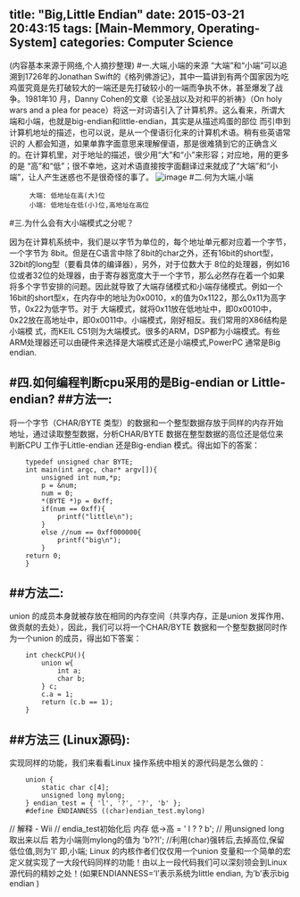 title: "Big,Little Endian"
date: 2015-03-21 20:43:15
tags: [Main-Memmory, Operating-System]
categories: Computer Science
---

(内容基本来源于网络,个人摘抄整理)
#一.大端,小端的来源
“大端”和“小端”可以追溯到1726年的Jonathan Swift的《格列佛游记》，其中一篇讲到有两个国家因为吃鸡蛋究竟是先打破较大的一端还是先打破较小的一端而争执不休，甚至爆发了战争。1981年10 月，Danny Cohen的文章《论圣战以及对和平的祈祷》（On holy wars and a plea for peace）将这一对词语引入了计算机界。这么看来，所谓大端和小端，也就是big-endian和little-endian，其实是从描述鸡蛋的部位 而引申到计算机地址的描述，也可以说，是从一个俚语衍化来的计算机术语。稍有些英语常识的 人都会知道，如果单靠字面意思来理解俚语，那是很难猜到它的正确含义的。在计算机里，对于地址的描述，很少用“大”和“小”来形容；对应地，用的更多的是 “高”和“低”；很不幸地，这对术语直接按字面翻译过来就成了“大端”和“小端”，让人产生迷惑也不是很奇怪的事了。
![image](http://ingwii.aliapp.com/wp-content/uploads/2015/03/biglittleendian.png)
#二.何为大端,小端

```
     大端: 低地址在高(大)位
     小端: 低地址在低(小)位,高地址在高位
```
#三.为什么会有大小端模式之分呢？

因为在计算机系统中，我们是以字节为单位的，每个地址单元都对应着一个字节，一个字节为 8bit。但是在C语言中除了8bit的char之外，还有16bit的short型，32bit的long型（要看具体的编译器），另外，对于位数大于 8位的处理器，例如16位或者32位的处理器，由于寄存器宽度大于一个字节，那么必然存在着一个如果将多个字节安排的问题。因此就导致了大端存储模式和小端存储模式。例如一个16bit的short型x，在内存中的地址为0x0010，x的值为0x1122，那么0x11为高字节，0x22为低字节。对于 大端模式，就将0x11放在低地址中，即0x0010中，0x22放在高地址中，即0x0011中。小端模式，刚好相反。我们常用的X86结构是小端模 式，而KEIL C51则为大端模式。很多的ARM，DSP都为小端模式。有些ARM处理器还可以由硬件来选择是大端模式还是小端模式,PowerPC 通常是Big endian.
 

#四.如何编程判断cpu采用的是Big-endian or Little-endian?
##方法一:
---
将一个字节（CHAR/BYTE 类型）的数据和一个整型数据存放于同样的内存开始地址，通过读取整型数据，分析CHAR/BYTE 数据在整型数据的高位还是低位来判断CPU 工作于Little-endian 还是Big-endian 模式。得出如下的答案：

```
	typedef unsigned char BYTE;
	int main(int argc, char* argv[]){
	   	unsigned int num,*p;
		p = &num;
		num = 0;
        *(BYTE *)p = 0xff;
        if(num == 0xff){
    		printf("little\n");
		}
		else //num == 0xff000000{
			printf("big\n");
		}
	return 0;
	}
```

##方法二:
---
union 的成员本身就被存放在相同的内存空间（共享内存，正是union 发挥作用、做贡献的去处），因此，我们可以将一个CHAR/BYTE 数据和一个整型数据同时作为一个union 的成员，得出如下答案：

```
	int checkCPU(){
		union w{
			int a;
			char b;
		} c;
		c.a = 1;
		return (c.b == 1);
	}
```
##方法三 (Linux源码):
---
实现同样的功能，我们来看看Linux 操作系统中相关的源代码是怎么做的：

```
	union {
      	static char c[4];
      	unsigned long mylong;
	} endian_test = { 'l', '?', '?', 'b' };
	#define ENDIANNESS ((char)endian_test.mylong)
```

// 解释 - Wii
// endia_test初始化后 内存 低->高 = ' l ? ? b';
// 用unsigned long 取出来以后 若为小端则mylong的值为  'b??l';
//利用(char)强转后,去掉高位,保留低位值,则为'l' 即,小端;
Linux 的内核作者们仅仅用一个union 变量和一个简单的宏定义就实现了一大段代码同样的功能！由以上一段代码我们可以深刻领会到Linux 源代码的精妙之处！(如果ENDIANNESS=’l’表示系统为little endian,
为’b’表示big endian ) 

          
